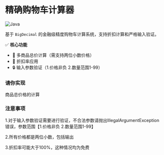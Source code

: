 # 精确购物车计算器

![Java](https://img.shields.io/badge/Java-8%2B-orange)

基于 `BigDecimal` 的金融级精度购物车计算系统，支持折扣计算和严格输入验证。

✅ ​**核心功能**
- 🛒 多商品总价计算（需支持两位小数价格）
- 🤑 折扣率应用
- 🔒 输入参数验证（1.价格非负 2.数量范围1-99）

### 请你实现

商品总价格的计算

### 注意事项

1.对于输入参数验证需要进行验证，不合法参数请抛出IllegalArgumentException错误，参数范围【1.价格非负 2.数量范围1-99】

2.所有价格都是两位小数，包括输出

3.折扣率可能大于100%，这种情况均为免费
